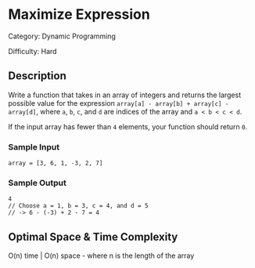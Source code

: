 # Maximize Expression

Category: Dynamic Programming

Difficulty: Hard

## Description

Write a function that takes in an array of integers and returns the largest
possible value for the expression
`array[a] - array[b] + array[c] - array[d]`, where `a`,
`b`, `c`, and `d` are indices of the array
and `a < b < c < d`.

If the input array has fewer than `4` elements, your function
should return `0`.


### Sample Input
```
array = [3, 6, 1, -3, 2, 7]
```

### Sample Output
```
4
// Choose a = 1, b = 3, c = 4, and d = 5
// -> 6 - (-3) + 2 - 7 = 4
```

## Optimal Space & Time Complexity

O(n) time | O(n) space - where n is the length of the array
